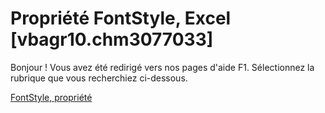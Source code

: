 
# Propriété FontStyle, Excel [vbagr10.chm3077033]

Bonjour ! Vous avez été redirigé vers nos pages d'aide F1. Sélectionnez la rubrique que vous recherchiez ci-dessous.

[FontStyle, propriété](http://msdn.microsoft.com/library/ee63b4bf-1cc1-7348-c79f-c6d4962abe9c%28Office.15%29.aspx)
